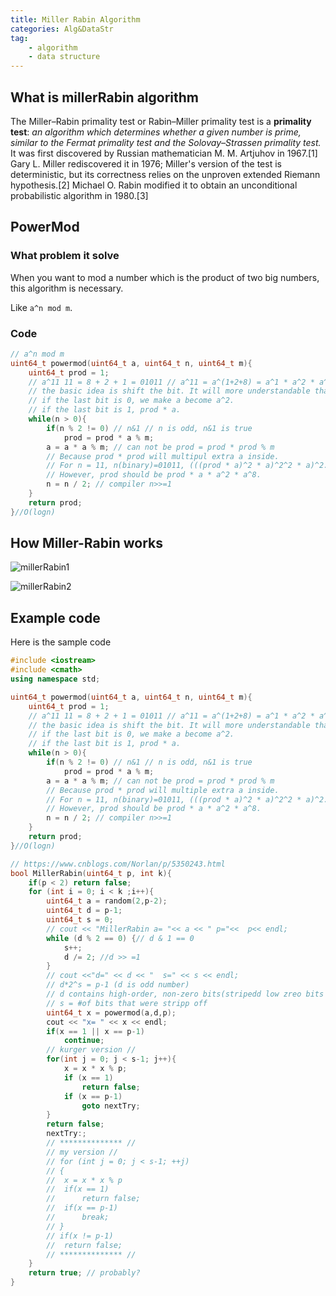 ```yaml
---
title: Miller Rabin Algorithm
categories: Alg&DataStr
tag:
    - algorithm
    - data structure
---
```


## What is millerRabin algorithm

The Miller–Rabin primality test or Rabin–Miller primality test is a **primality test**: _an algorithm which determines whether a given number is prime, similar to the Fermat primality test and the Solovay–Strassen primality test._ It was first discovered by Russian mathematician M. M. Artjuhov in 1967.[1] Gary L. Miller rediscovered it in 1976; Miller's version of the test is deterministic, but its correctness relies on the unproven extended Riemann hypothesis.[2] Michael O. Rabin modified it to obtain an unconditional probabilistic algorithm in 1980.[3]

## PowerMod

### What problem it solve

When you want to mod a number which is the product of two big numbers, this algorithm is necessary.

Like `a^n mod m`.

### Code

```cpp
// a^n mod m
uint64_t powermod(uint64_t a, uint64_t n, uint64_t m){
	uint64_t prod = 1;
	// a^11 11 = 8 + 2 + 1 = 01011 // a^11 = a^(1+2+8) = a^1 * a^2 * a^8
	// the basic idea is shift the bit. It will more understandable than odd/even number.
	// if the last bit is 0, we make a become a^2.
	// if the last bit is 1, prod * a.
	while(n > 0){
		if(n % 2 != 0) // n&1 // n is odd, n&1 is true
			prod = prod * a % m;
		a = a * a % m; // can not be prod = prod * prod % m
		// Because prod * prod will multipul extra a inside.
		// For n = 11, n(binary)=01011, (((prod * a)^2 * a)^2^2 * a)^2. this is wrong
		// However, prod should be prod * a * a^2 * a^8.
		n = n / 2; // compiler n>>=1
	}
	return prod;
}//O(logn)
```

## How Miller-Rabin works

![millerRabin1]({{site.url}}{{site.baseurl}}/public/images/2020-01-13-miller-rabin/millerRabin1.jpeg)

![millerRabin2]({{site.url}}{{site.baseurl}}/public/images/2020-01-13-miller-rabin/millerRabin2.jpeg)

## Example code

Here is the sample code

```cpp
#include <iostream>
#include <cmath>
using namespace std;

uint64_t powermod(uint64_t a, uint64_t n, uint64_t m){
	uint64_t prod = 1;
	// a^11 11 = 8 + 2 + 1 = 01011 // a^11 = a^(1+2+8) = a^1 * a^2 * a^8
	// the basic idea is shift the bit. It will more understandable than odd/even number.
	// if the last bit is 0, we make a become a^2.
	// if the last bit is 1, prod * a.
	while(n > 0){
		if(n % 2 != 0) // n&1 // n is odd, n&1 is true
			prod = prod * a % m;
		a = a * a % m; // can not be prod = prod * prod % m
		// Because prod * prod will multiple extra a inside.
		// For n = 11, n(binary)=01011, (((prod * a)^2 * a)^2^2 * a)^2. this is wrong
		// However, prod should be prod * a * a^2 * a^8.
		n = n / 2; // compiler n>>=1
	}
	return prod;
}//O(logn)

// https://www.cnblogs.com/Norlan/p/5350243.html
bool MillerRabin(uint64_t p, int k){
	if(p < 2) return false;
	for (int i = 0; i < k ;i++){
		uint64_t a = random(2,p-2);
		uint64_t d = p-1;
		uint64_t s = 0;
		// cout << "MillerRabin a= "<< a << " p="<<	 p<< endl;
		while (d % 2 == 0) {// d & 1 == 0
			s++;
			d /= 2; //d >> =1
		}
		// cout <<"d=" << d << "  s=" << s << endl;
		// d*2^s = p-1 (d is odd number)
		// d contains high-order, non-zero bits(stripedd low zreo bits off)
		// s = #of bits that were stripp off
		uint64_t x = powermod(a,d,p);
		cout << "x= " << x << endl;
		if(x == 1 || x == p-1)
			continue;
		// kurger version //
		for(int j = 0; j < s-1; j++){
			x = x * x % p;
			if (x == 1)
				return false;
			if (x == p-1)
				goto nextTry;
		}
		return false;
		nextTry:;
		// ************** //
		// my version //
		// for (int j = 0; j < s-1; ++j)
		// {
		// 	x = x * x % p
		// 	if(x == 1)
		// 		return false;
		// 	if(x == p-1)
		// 		break;
		// }
		// if(x != p-1)
		// 	return false;
		// ************** //
	}
	return true; // probably?
}

```
